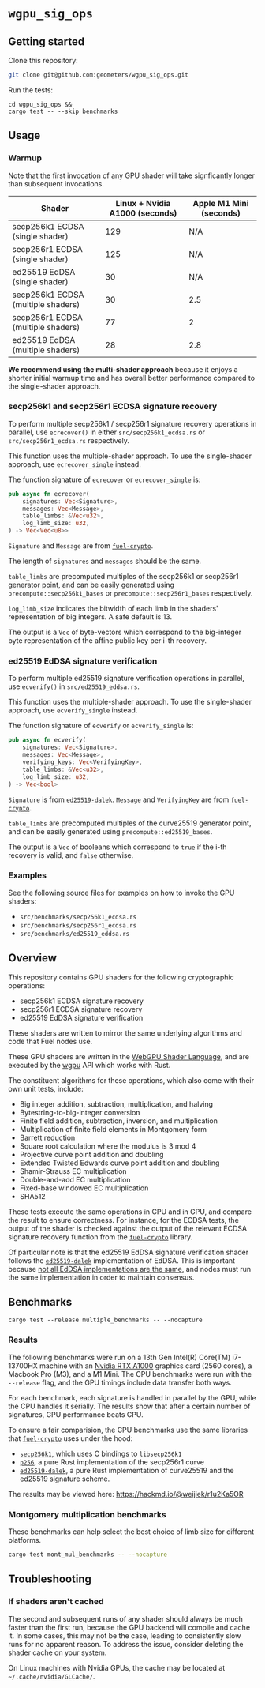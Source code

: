 # `wgpu_sig_ops`

## Getting started

Clone this repository:

```bash
git clone git@github.com:geometers/wgpu_sig_ops.git
```

Run the tests:

```
cd wgpu_sig_ops &&
cargo test -- --skip benchmarks
```

## Usage

### Warmup

Note that the first invocation of any GPU shader will take signficantly longer
than subsequent invocations. 

| Shader | Linux + Nvidia A1000 (seconds) | Apple M1 Mini (seconds) |
|-|-|-|
| secp256k1 ECDSA (single shader)    | 129  | N/A |
| secp256r1 ECDSA (single shader)    | 125  | N/A |
| ed25519 EdDSA (single shader)      | 30   | N/A |
| secp256k1 ECDSA (multiple shaders) | 30   | 2.5 |
| secp256r1 ECDSA (multiple shaders) | 77   | 2   |
| ed25519 EdDSA (multiple shaders)   | 28   | 2.8 |

**We recommend using the multi-shader approach** because it enjoys a shorter
initial warmup time and has overall better performance compared to the
single-shader approach.

### secp256k1 and secp256r1 ECDSA signature recovery

To perform multiple secp256k1 / secp256r1 signature recovery operations in
parallel, use `ecrecover()` in either `src/secp256k1_ecdsa.rs` or
`src/secp256r1_ecdsa.rs` respectively.

This function uses the multiple-shader approach. To use the single-shader
approach, use `ecrecover_single` instead.

The function signature of `ecrecover` or `ecrecover_single` is:

```rs
pub async fn ecrecover(
    signatures: Vec<Signature>,
    messages: Vec<Message>,
    table_limbs: &Vec<u32>,
    log_limb_size: u32,
) -> Vec<Vec<u8>>
```

`Signature` and `Message` are from
[`fuel-crypto`](https://crates.io/crates/fuel-crypto).

The length of `signatures` and `messages` should be the same.

`table_limbs` are precomputed multiples of the secp256k1 or secp256r1 generator
point, and can be easily generated using `precompute::secp256k1_bases` or
`precompute::secp256r1_bases` respectively.

`log_limb_size` indicates the bitwidth of each limb in the shaders'
representation of big integers. A safe default is 13.

The output is a `Vec` of byte-vectors which correspond to the big-integer byte
representation of the affine public key per i-th recovery.

### ed25519 EdDSA signature verification

To perform multiple ed25519 signature verification operations in
parallel, use `ecverify()` in `src/ed25519_eddsa.rs`.

This function uses the multiple-shader approach. To use the single-shader
approach, use `ecverify_single` instead.

The function signature of `ecverify` or `ecverify_single` is:

```rs
pub async fn ecverify(
    signatures: Vec<Signature>,
    messages: Vec<Message>,
    verifying_keys: Vec<VerifyingKey>,
    table_limbs: &Vec<u32>,
    log_limb_size: u32,
) -> Vec<bool>
```

`Signature` is from [`ed25519-dalek`](https://crates.io/crates/ed25519-dalek).
`Message` and `VerifyingKey` are from
[`fuel-crypto`](https://crates.io/crates/fuel-crypto).

`table_limbs` are precomputed multiples of the curve25519 generator
point, and can be easily generated using `precompute::ed25519_bases`.

The output is a `Vec` of booleans which correspond to `true` if the i-th
recovery is valid, and `false` otherwise.

### Examples

See the following source files for examples on how to invoke the GPU shaders:

- `src/benchmarks/secp256k1_ecdsa.rs`
- `src/benchmarks/secp256r1_ecdsa.rs`
- `src/benchmarks/ed25519_eddsa.rs`

## Overview

This repository contains GPU shaders for the following cryptographic operations:

- secp256k1 ECDSA signature recovery
- secp256r1 ECDSA signature recovery
- ed25519 EdDSA signature verification

These shaders are written to mirror the same underlying algorithms and code
that Fuel nodes use.

These GPU shaders are written in the [WebGPU Shader
Language](https://www.w3.org/TR/WGSL/), and are executed by the
[wgpu](https://github.com/gfx-rs/wgpu) API which works with Rust.

The constituent algorithms for these operations, which also come with their own
unit tests, include:

- Big integer addition, subtraction, multiplication, and halving
- Bytestring-to-big-integer conversion
- Finite field addition, subtraction, inversion, and multiplication
- Multiplication of finite field elements in Montgomery form
- Barrett reduction
- Square root calculation where the modulus is 3 mod 4
- Projective curve point addition and doubling
- Extended Twisted Edwards curve point addition and doubling
- Shamir-Strauss EC multiplication
- Double-and-add EC multiplication
- Fixed-base windowed EC multiplication
- SHA512

These tests execute the same operations in CPU and in GPU, and compare the
result to ensure correctness. For instance, for the ECDSA tests, the output of
the shader is checked against the output of the relevant ECDSA signature
recovery function from the
[`fuel-crypto`](https://crates.io/crates/fuel-crypto) library.

Of particular note is that the ed25519 EdDSA signature verification shader follows the
[`ed25519-dalek`](https://crates.io/crates/ed25519-dalek) implementation of
EdDSA. This is important because [not all EdDSA implementations are the
same](https://hdevalence.ca/blog/2020-10-04-its-25519am), and nodes must run
the same implementation in order to maintain consensus.

## Benchmarks

```
cargo test --release multiple_benchmarks -- --nocapture
```

### Results

The following benchmarks were run on a 13th Gen Intel(R) Core(TM) i7-13700HX
machine with an [Nvidia RTX
A1000](https://www.notebookcheck.net/NVIDIA-RTX-A1000-Laptop-GPU-GPU-Benchmarks-and-Specs.615862.0.html)
graphics card (2560 cores), a Macbook Pro (M3), and a M1 Mini. The CPU benchmarks
were run with the `--release` flag, and the GPU timings include data transfer
both ways.

For each benchmark, each signature is handled in parallel by the GPU, while the
CPU handles it serially. The results show that after a certain number of
signatures, GPU performance beats CPU.

To ensure a fair comparision, the CPU benchmarks use the same libraries that
[`fuel-crypto`](https://crates.io/crates/fuel-crypto) uses under the hood:

- [`secp256k1`](https://crates.io/crates/secp256k1), which uses C bindings to
  `libsecp256k1`
- [`p256`](https://crates.io/crates/p256), a pure Rust implementation of the
  secp256r1 curve
- [`ed25519-dalek`](https://crates.io/crates/ed25519-dalek), a pure Rust
  implementation of curve25519 and the ed25519 signature scheme.

The results may be viewed here: https://hackmd.io/@weijiek/r1u2Ka5OR

### Montgomery multiplication benchmarks

These benchmarks can help select the best choice of limb size for different platforms.

```bash
cargo test mont_mul_benchmarks -- --nocapture
```

## Troubleshooting

### If shaders aren't cached

The second and subsequent runs of any shader should always be much faster than
the first run, because the GPU backend will compile and cache it. In some
cases, this may not be the case, leading to consistently slow runs for no
apparent reason. To address the issue, consider deleting the shader cache on
your system.

On Linux machines with Nvidia GPUs, the cache may be located at
`~/.cache/nvidia/GLCache/`.
